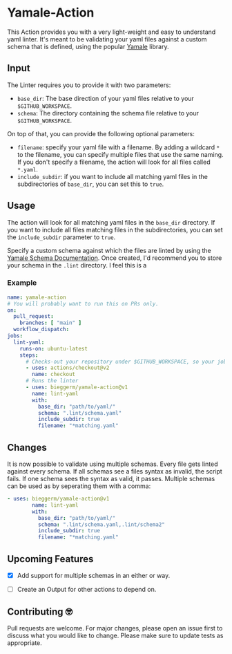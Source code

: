 # Yamale-Action
This Action provides you with a very light-weight and easy to understand yaml linter. It's meant to be validating 
your yaml files against a custom schema that is defined, using the popular
[Yamale](https://github.com/23andMe/Yamale) library. 

## Input
The Linter requires you to provide it with two parameters:
- `base_dir`: The base direction of your yaml files relative to your `$GITHUB_WORKSPACE`.
- `schema`: The directory containing the schema file relative to your `$GITHUB_WORKSPACE`.

On top of that, you can provide the following optional parameters:
- `filename`: specify your yaml file with a filename. By adding a wildcard `*` to the filename, you can specify multiple 
files that use the same naming. If you don't specify a filename, the action will look for all files called `*.yaml`.
- `include_subdir`: if you want to include all matching yaml files in the subdirectories of `base_dir`, you can set this to `true`.

## Usage
The action will look for all matching yaml files in the `base_dir` directory. If you want to include all files matching 
files in the subdirectories, you can set the `include_subdir` parameter to `true`.

Specify a custom schema against which the files are linted by using the 
[Yamale Schema Documentation](https://github.com/23andMe/Yamale#schema). Once created, 
I'd recommend you to store your schema in the `.lint` directory. I feel this is a 

### Example
```yaml
name: yamale-action
# You will probably want to run this on PRs only.
on:
  pull_request:
    branches: [ "main" ]
  workflow_dispatch:
jobs:
  lint-yaml:
    runs-on: ubuntu-latest
    steps:
      # Checks-out your repository under $GITHUB_WORKSPACE, so your job can access it
      - uses: actions/checkout@v2
        name: checkout
      # Runs the linter
      - uses: bieggerm/yamale-action@v1
        name: lint-yaml
        with:
          base_dir: "path/to/yaml/"
          schema: ".lint/schema.yaml" 
          include_subdir: true  
          filename: "*matching.yaml"
```
## Changes

It is now possible to validate using multiple schemas. Every file gets linted against every schema. If all schemas see a files syntax as invalid, the script fails. If one schema sees the syntax as valid, it passes. 
Multiple schemas can be used as by seperating them with a comma:
```yaml
- uses: bieggerm/yamale-action@v1
        name: lint-yaml
        with:
          base_dir: "path/to/yaml/"
          schema: ".lint/schema.yaml,.lint/schema2" 
          include_subdir: true  
          filename: "*matching.yaml"
```

## Upcoming Features
- [x] Add support for multiple schemas in an either or way.
- [ ] Create an Output for other actions to depend on.


## Contributing :nerd_face:
Pull requests are welcome. For major changes, please open an issue first to discuss what you would like to change.
Please make sure to update tests as appropriate.
